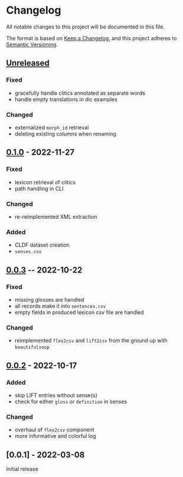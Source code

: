 # Changelog
All notable changes to this project will be documented in this file.

The format is based on [Keep a Changelog](https://keepachangelog.com/en/1.0.0/),
and this project adheres to [Semantic Versioning](https://semver.org/spec/v2.0.0.html).

## [Unreleased]

### Fixed
* gracefully handle clitics annotated as separate words
* handle empty translations in dic examples

### Changed
* externalized `morph_id` retrieval
* deleting existing columns when renaming

## [0.1.0] - 2022-11-27

### Fixed
* lexicon retrieval of clitics
* path handling in CLI

### Changed
* re-reimplemented XML extraction

### Added
* CLDF dataset creation
* `senses.csv`

## [0.0.3] -- 2022-10-22

### Fixed
* missing glosses are handled
* all records make it into `sentences.csv`
* empty fields in produced lexicon csv file are handled

### Changed
* reimplemented `flex2csv` and `lift2csv` from the ground up with `beautifulsoup`

## [0.0.2] - 2022-10-17

### Added
* skip LIFT entries without sense(s)
* check for either `gloss` or `definition` in senses

### Changed
* overhaul of `flex2csv` component
* more informative and colorful log

## [0.0.1] - 2022-03-08

Initial release

[Unreleased]: https://github.com/fmatter/cldflex/compare/v0.1.0...HEAD
[0.1.0]: https://github.com/fmatter/cldflex/compare/v0.0.3...v0.1.0
[0.0.3]: https://github.com/fmatter/cldflex/releases/tag/v0.0.3
[0.0.2]: https://github.com/fmatter/cldflex/releases/tag/v0.0.2